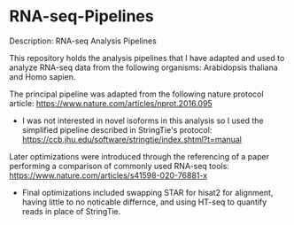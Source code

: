 # RNA-seq-Pipelines
Description: RNA-seq Analysis Pipelines

This repository holds the analysis pipelines that I have adapted and used to analyze RNA-seq data from
the following organisms: Arabidopsis thaliana and Homo sapien.

The principal pipeline was adapted from the following nature protocol article: https://www.nature.com/articles/nprot.2016.095
- I was not interested in novel isoforms in this analysis so I used the simplified pipeline described in StringTie's protocol: https://ccb.jhu.edu/software/stringtie/index.shtml?t=manual

Later optimizations were introduced through the referencing of a paper performing a comparison of commonly used RNA-seq tools: https://www.nature.com/articles/s41598-020-76881-x
- Final optimizations included swapping STAR for hisat2 for alignment, having little to no noticable differnce, and using HT-seq to quantify reads in place of StringTie.

